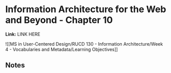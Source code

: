 # Information Architecture for the Web and Beyond - Chapter 10
**Link:** LINK HERE

![[MS in User-Centered Design/RUCD 130 - Information Architecture/Week 4 - Vocabularies and Metadata/Learning Objectives]]

## Notes